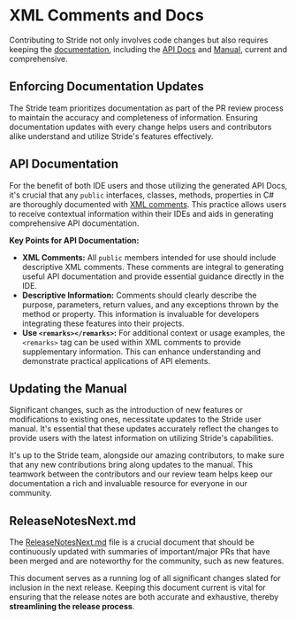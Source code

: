 # XML Comments and Docs

Contributing to Stride not only involves code changes but also requires keeping the [documentation](https://doc.stride3d.net/latest/en/index.html), including the [API Docs](https://doc.stride3d.net/latest/en/api/index.html) and [Manual](https://doc.stride3d.net/latest/en/manual/index.html), current and comprehensive.

## Enforcing Documentation Updates

The Stride team prioritizes documentation as part of the PR review process to maintain the accuracy and completeness of information. Ensuring documentation updates with every change helps users and contributors alike understand and utilize Stride's features effectively.

## API Documentation

For the benefit of both IDE users and those utilizing the generated API Docs, it's crucial that any `public` interfaces, classes, methods, properties in C# are thoroughly documented with [XML comments](https://dotnet.github.io/docfx/docs/basic-concepts.html). This practice allows users to receive contextual information within their IDEs and aids in generating comprehensive API documentation.

**Key Points for API Documentation:**

- **XML Comments:** All `public` members intended for use should include descriptive XML comments. These comments are integral to generating useful API documentation and provide essential guidance directly in the IDE.
- **Descriptive Information:** Comments should clearly describe the purpose, parameters, return values, and any exceptions thrown by the method or property. This information is invaluable for developers integrating these features into their projects.
- **Use `<remarks></remarks>`:** For additional context or usage examples, the `<remarks>` tag can be used within XML comments to provide supplementary information. This can enhance understanding and demonstrate practical applications of API elements.

## Updating the Manual
Significant changes, such as the introduction of new features or modifications to existing ones, necessitate updates to the Stride user manual. It's essential that these updates accurately reflect the changes to provide users with the latest information on utilizing Stride's capabilities.

It's up to the Stride team, alongside our amazing contributors, to make sure that any new contributions bring along updates to the manual. This teamwork between the contributors and our review team helps keep our documentation a rich and invaluable resource for everyone in our community.

## ReleaseNotesNext.md

The [ReleaseNotesNext.md](https://doc.stride3d.net/latest/en/ReleaseNotes/ReleaseNotesNext.html) file is a crucial document that should be continuously updated with summaries of important/major PRs that have been merged and are noteworthy for the community, such as new features.

This document serves as a running log of all significant changes slated for inclusion in the next release. Keeping this document current is vital for ensuring that the release notes are both accurate and exhaustive, thereby **streamlining the release process**.